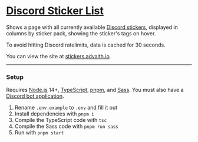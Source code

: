 # [Discord Sticker List](https://stickers.advaith.io)

Shows a page with all currently available [Discord stickers](https://dis.gd/stickerswhen), displayed in columns by sticker pack, showing the sticker's tags on hover.

To avoid hitting Discord ratelimits, data is cached for 30 seconds.

You can view the site at [stickers.advaith.io](https://stickers.advaith.io).

---

### Setup

Requires [Node.js](https://nodejs.org) 14+, [TypeScript](https://typescriptlang.org), [pnpm](https://pnpm.js.org), and [Sass](https://sass-lang.com). You must also have a [Discord bot application](https://discord.com/developers).

1. Rename `.env.example` to `.env` and fill it out
2. Install dependencies with `pnpm i`
3. Compile the TypeScript code with `tsc`
4. Compile the Sass code with `pnpm run sass`
5. Run with `pnpm start`
